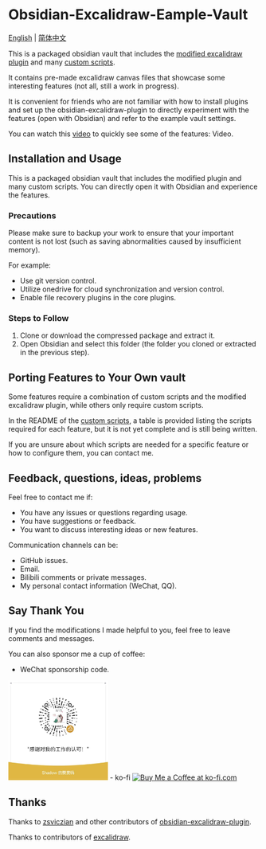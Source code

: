 # Obsidian-Excalidraw-Eample-Vault

[English](./README.md) | [简体中文](docs/README_ZH.md)

This is a packaged obsidian vault that includes the [modified excalidraw plugin](https://github.com/Bowen-0x00/obsidian-excalidraw-plugin-ymjr) and many [custom scripts](https://github.com/Bowen-0x00/obsidian-excalidraw-scripts). 

It contains pre-made excalidraw canvas files that showcase some interesting features (not all, still a work in progress).

It is convenient for friends who are not familiar with how to install plugins and set up the obsidian-excalidraw-plugin to directly experiment with the features (open with Obsidian) and refer to the example vault settings.

You can watch this [video](https://www.bilibili.com/video/BV1zN4y1H7Dx/?vd_source=2a4c442f72a74e8d915c1fb5f59d4ba4) to quickly see some of the features: Video.

## Installation and Usage
This is a packaged obsidian vault that includes the modified plugin and many custom scripts. You can directly open it with Obsidian and experience the features.

### Precautions
Please make sure to backup your work to ensure that your important content is not lost (such as saving abnormalities caused by insufficient memory).

For example:

- Use git version control.
- Utilize onedrive for cloud synchronization and version control.
- Enable file recovery plugins in the core plugins.
### Steps to Follow

1. Clone or download the compressed package and extract it.
2. Open Obsidian and select this folder (the folder you cloned or extracted in the previous step).

## Porting Features to Your Own vault
Some features require a combination of custom scripts and the modified excalidraw plugin, while others only require custom scripts.

In the README of the [custom scripts](https://github.com/Bowen-0x00/obsidian-excalidraw-scripts), a table is provided listing the scripts required for each feature, but it is not yet complete and is still being written.

If you are unsure about which scripts are needed for a specific feature or how to configure them, you can contact me.

## Feedback, questions, ideas, problems
Feel free to contact me if:

- You have any issues or questions regarding usage.
- You have suggestions or feedback.
- You want to discuss interesting ideas or new features.

Communication channels can be:
- GitHub issues.
- Email.
- Bilibili comments or private messages.
- My personal contact information (WeChat, QQ).


## Say Thank You
If you find the modifications I made helpful to you, feel free to leave comments and messages.

You can also sponsor me a cup of coffee:
- WeChat sponsorship code.
<img src="images/赞助码.jpg" width="200px">
- ko-fi
  <a href='https://ko-fi.com/G2G3SY16R' target='_blank'><img height='36' style='border:0px;height:36px;' src='https://storage.ko-fi.com/cdn/kofi2.png?v=3' border='0' alt='Buy Me a Coffee at ko-fi.com' /></a>

## Thanks
Thanks to [zsviczian](https://github.com/zsviczian) and other contributors of [obsidian-excalidraw-plugin](https://github.com/zsviczian/obsidian-excalidraw-plugin).

Thanks to contributors of [excalidraw](https://github.com/excalidraw/excalidraw).